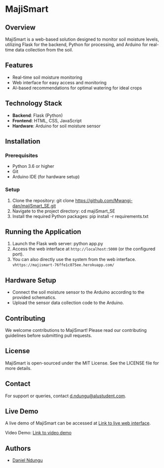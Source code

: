 # MajiSmart

## Overview

MajiSmart is a web-based solution designed to monitor soil moisture levels, utilizing Flask for the backend, Python for processing, and Arduino for real-time data collection from the soil.

## Features

- Real-time soil moisture monitoring
- Web interface for easy access and monitoring
- AI-based recommendations for optimal watering for ideal crops

## Technology Stack

- **Backend**: Flask (Python)
- **Frontend**: HTML, CSS, JavaScript
- **Hardware**: Arduino for soil moisture sensor

## Installation

### Prerequisites

- Python 3.6 or higher
- Git
- Arduino IDE (for hardware setup)

### Setup

1. Clone the repository: git clone https://github.com/Mwangi-dan/majiSmart_SE.git
2. Navigate to the project directory: cd majiSmart_SE
3. Install the required Python packages: pip install -r requirements.txt

## Running the Application

1. Launch the Flask web server: python app.py
2. Access the web interface at `http://localhost:5000` (or the configured port).
3. You can also directly use the system from the web interface. `vhttps://majismart-76ffe1c075ee.herokuapp.com/`

## Hardware Setup

- Connect the soil moisture sensor to the Arduino according to the provided schematics.
- Upload the sensor data collection code to the Arduino.

## Contributing

We welcome contributions to MajiSmart! Please read our contributing guidelines before submitting pull requests.

## License

MajiSmart is open-sourced under the MIT License. See the LICENSE file for more details.

## Contact

For support or queries, contact [d.ndungu@alustudent.com](mailto:d.ndungu@gmail.com).

## Live Demo

A live demo of MajiSmart can be accessed at [Link to live web interface](https://majismart-76ffe1c075ee.herokuapp.com/).

Video Demo: [Link to video demo](#)

## Authors

- [Daniel Ndungu](https://github.com/Mwangi-dan)

```


```
